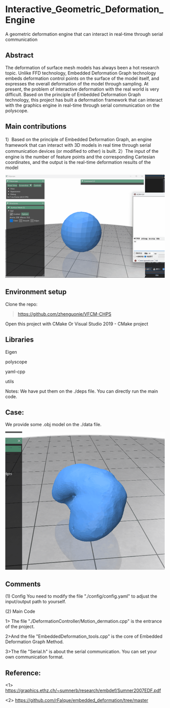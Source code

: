 # Interactive_Geometric_Deformation_Engine

A geometric deformation engine that can interact in real-time through serial communication

## Abstract

The deformation of surface mesh models has always been a hot research topic. Unlike FFD technology, Embedded Deformation Graph technology embeds deformation control points on the surface of the model itself, and expresses the overall deformation of the model through sampling. At present, the problem of interactive deformation with the real world is very difficult. Based on the principle of Embedded Deformation Graph technology, this project has built a deformation framework that can interact with the graphics engine in real-time through serial communication on the polyscope.

## Main contributions

1）Based on the principle of Embedded Deformation Graph, an engine framework that can interact with 3D models in real time through serial communication devices (or modified to other) is built.
2）The input of the engine is the number of feature points and the corresponding Cartesian coordinates, and the output is the real-time deformation results of the model

![](https://github.com/Scalpelapex/Images/blob/main/IGDE/RealtimeDeformation.gif)

## Environment setup

Clone the repo: 
> https://github.com/zhenguonie/VFCM-CHPS

Open this project with CMake Or Visual Studio 2019 - CMake project

## Libraries

Eigen

polyscope

yaml-cpp

utils

Notes: We have put them on the ./deps file. You can directly run the main code.

## Case:

We provide some .obj model on the ./data file. 

![](https://github.com/Scalpelapex/Images/blob/main/IGDE/Watering.gif)

## Comments

(1) Config
You need to modify the file "./config/config.yaml" to adjust the input/output path to yourself.

(2) Main Code

1> The file "./DeformationController/Motion_dermation.cpp" is the entrance of the project.

2>And the file "EmbeddedDeformation_tools.cpp" is the core of Embedded Deformation Graph Method.

3>The file "Serial.h" is about the serial communication. You can set your own communication format.

## Reference:

<1> https://graphics.ethz.ch/~sumnerb/research/embdef/Sumner2007EDF.pdf

<2> https://github.com/rFalque/embedded_deformation/tree/master
